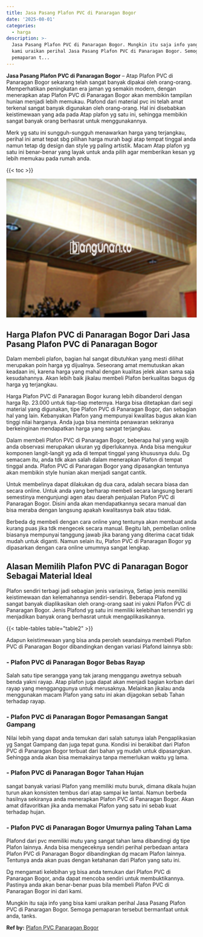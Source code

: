 ```yaml
---
title: Jasa Pasang Plafon PVC di Panaragan Bogor
date: '2025-08-01'
categories:
  - harga
description: >-
  Jasa Pasang Plafon PVC di Panaragan Bogor. Mungkin itu saja info yang bisa
  kami uraikan perihal Jasa Pasang Plafon PVC di Panaragan Bogor. Semoga
  pemaparan t...
---
```


**Jasa Pasang Plafon PVC di Panaragan Bogor** – Atap Plafon PVC di Panaragan Bogor sekarang telah sangat banyak dipakai oleh orang-orang. Memperhatikan peningkatan era jaman yg semakin modern, dengan menerapkan atap Plafon PVC di Panaragan Bogor akan membikin tampilan hunian menjadi lebih memukau. Plafond dari material pvc ini telah amat terkenal sangat banyak digunakan oleh orang-orang. Hal ini disebabkan keistimewaan yang ada pada Atap plafon yg satu ini, sehingga membikin sangat banyak orang berhasrat untuk menggunakannya.

Merk yg satu ini sungguh-sungguh menawarkan harga yang terjangkau, perihal ini amat tepat sbg pilihan harga murah bagi atap tempat tinggal anda namun tetap dg design dan style yg paling artistik. Macam Atap plafon yg satu ini benar-benar yang layak untuk anda pilih agar memberikan kesan yg lebih memukau pada rumah anda.

{{< toc >}}

![Jasa Pasang Plafon PVC di Panaragan Bogor](/images/flafond-pvc-murah06.png)

## Harga Plafon PVC di Panaragan Bogor Dari Jasa Pasang Plafon PVC di Panaragan Bogor

Dalam membeli plafon, bagian hal sangat dibutuhkan yang mesti dilihat merupakan poin harga yg dijualnya. Seseorang amat memutuskan akan keadaan ini, karena harga yang mahal dengan kualitas jelek akan sama saja kesudahannya. Akan lebih baik jikalau membeli Plafon berkualitas bagus dg harga yg terjangkau.

Harga Plafon PVC di Panaragan Bogor kurang lebih dibanderol dengan harga Rp. 23.000 untuk tiap-tiap meternya. Harga bisa ditetapkan dari segi material yang digunakan, tipe Plafon PVC di Panaragan Bogor, dan sebagian hal yang lain. Kebanyakan Plafon yang mempunyai kwalitas bagus akan kian tinggi nilai harganya. Anda juga bisa meminta penawaran sekiranya berkeinginan mendapatkan harga yang sangat terjangkau.

Dalam membeli Plafon PVC di Panaragan Bogor, beberapa hal yang wajib anda observasi merupakan ukuran yg diperlukannya. Anda bisa mengukur komponen langit-langit yg ada di tempat tinggal yang khususnya dulu. Dg semacam itu, anda tdk akan salah dalam menerapkan Plafon di tempat tinggal anda. Plafon PVC di Panaragan Bogor yang dipasangkan tentunya akan membikin style hunian akan menjadi sangat cantik.

Untuk membelinya dapat dilakukan dg dua cara, adalah secara biasa dan secara online. Untuk anda yang berharap membeli secara langsung berarti semestinya mengunjungi agen atau daerah penjualan Plafon PVC di Panaragan Bogor. Disini anda akan mendapatkannya secara manual dan bisa meraba dengan langsung apakah kwalitasnya baik atau tidak.

Berbeda dg membeli dengan cara online yang tentunya akan membuat anda kurang puas jika tdk mengecek secara manual. Begitu lah, pembelian online biasanya mempunyai tanggung jawab jika barang yang diterima cacat tidak mudah untuk diganti. Namun selain itu, Plafon PVC di Panaragan Bogor yg dipasarkan dengan cara online umumnya sangat lengkap.

## Alasan Memilih Plafon PVC di Panaragan Bogor Sebagai Material Ideal

Plafon sendiri terbagi jadi sebagian jenis variasinya, Setiap jenis memiliki keistimewaan dan kelemahannya sendiri-sendiri. Beberapa Plafond yg sangat banyak diaplikasikan oleh orang-orang saat ini yakni Plafon PVC di Panaragan Bogor. Jenis Plafond yg satu ini memiliki kelebihan tersendiri yg menjadikan banyak orang berhasrat untuk mengaplikasikannya.

{{< table-tables table="table2" >}}

Adapun keistimewaan yang bisa anda peroleh seandainya membeli Plafon PVC di Panaragan Bogor dibandingkan dengan variasi Plafond lainnya sbb:

### \- Plafon PVC di Panaragan Bogor Bebas Rayap

Salah satu tipe serangga yang tak jarang menggangu awetnya sebuah benda yakni rayap. Atap plafon juga dapat akan menjadi bagian korban dari rayap yang mengganggunya untuk merusaknya. Melainkan jikalau anda menggunakan macam Plafon yang satu ini akan dijagokan sebab Tahan terhadap rayap.

### \- Plafon PVC di Panaragan Bogor Pemasangan Sangat Gampang

Nilai lebih yang dapat anda temukan dari salah satunya ialah Pengaplikasian yg Sangat Gampang dan juga tepat guna. Kondisi ini berakibat dari Plafon PVC di Panaragan Bogor terbuat dari bahan yg mudah untuk dipasangkan. Sehingga anda akan bisa memakainya tanpa memerlukan waktu yg lama.

### \- Plafon PVC di Panaragan Bogor Tahan Hujan

sangat banyak variasi Plafon yang memiliki mutu buruk, dimana dikala hujan turun akan konsisten tembus dari atap sampai ke lantai. Namun berbeda hasilnya sekiranya anda menerapkan Plafon PVC di Panaragan Bogor. Akan amat difavoritkan jika anda memakai Plafon yang satu ini sebab kuat terhadap hujan.

### \- Plafon PVC di Panaragan Bogor Umurnya paling Tahan Lama

Plafond dari pvc memiliki mutu yang sangat tahan lama dibandingi dg tipe Plafon lainnya. Anda bisa mengeceknya sendiri perihal perbedaan antara Plafon PVC di Panaragan Bogor dibandingkan dg macam Plafon lainnya. Tentunya anda akan puas dengan ketahanan dari Plafon yang satu ini.

Dg mengamati kelebihan yg bisa anda temukan dari Plafon PVC di Panaragan Bogor, anda dapat mencoba sendiri untuk membuktikannya. Pastinya anda akan benar-benar puas bila membeli Plafon PVC di Panaragan Bogor ini dari kami.

Mungkin itu saja info yang bisa kami uraikan perihal Jasa Pasang Plafon PVC di Panaragan Bogor. Semoga pemaparan tersebut bermanfaat untuk anda, tanks.

**Ref by:** [Plafon PVC Panaragan Bogor](https://id.wikipedia.org/wiki/Plafon)
